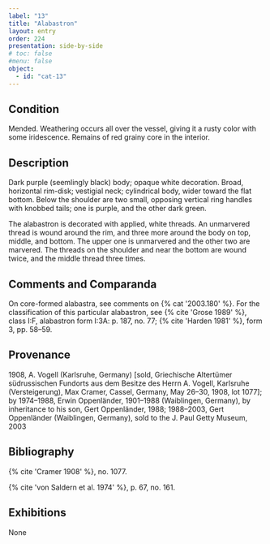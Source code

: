 ```yaml
---
label: "13"
title: "Alabastron"
layout: entry
order: 224
presentation: side-by-side
# toc: false
#menu: false 
object:
  - id: "cat-13"
---
```


## Condition

Mended. Weathering occurs all over the vessel, giving it a rusty color with some iridescence. Remains of red grainy core in the interior.

## Description

Dark purple (seemlingly black) body; opaque white decoration. Broad, horizontal rim-disk; vestigial neck; cylindrical body, wider toward the flat bottom. Below the shoulder are two small, opposing vertical ring handles with knobbed tails; one is purple, and the other dark green.

The alabastron is decorated with applied, white threads. An unmarvered thread is wound around the rim, and three more around the body on top, middle, and bottom. The upper one is unmarvered and the other two are marvered. The threads on the shoulder and near the bottom are wound twice, and the middle thread three times.

## Comments and Comparanda

On core-formed alabastra, see comments on {% cat '2003.180' %}. For the classification of this particular alabastron, see {% cite 'Grose 1989' %}, class I:F, alabastron form I:3A: p. 187, no. 77; {% cite 'Harden 1981' %}, form 3, pp. 58–59.

## Provenance

1908, A. Vogell (Karlsruhe, Germany) [sold, Griechische Altertümer südrussischen Fundorts aus dem Besitze des Herrn A. Vogell, Karlsruhe (Versteigerung), Max Cramer, Cassel, Germany, May 26–30, 1908, lot 1077]; by 1974–1988, Erwin Oppenländer, 1901–1988 (Waiblingen, Germany), by inheritance to his son, Gert Oppenländer, 1988; 1988–2003, Gert Oppenländer (Waiblingen, Germany), sold to the J. Paul Getty Museum, 2003

## Bibliography

{% cite 'Cramer 1908' %}, no. 1077.

{% cite 'von Saldern et al. 1974' %}, p. 67, no. 161.

## Exhibitions

None